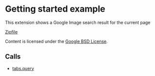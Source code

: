 
Getting started example
=======

This extension shows a Google Image search result for the current page

[Zipfile](http://developer.chrome.com/extensions/examples/tutorials/getstarted.zip)

Content is licensed under the [Google BSD License](https://developers.google.com/open-source/licenses/bsd).

Calls
-----

* [tabs.query](https://developer.chrome.com/extensions/tabs#method-query)